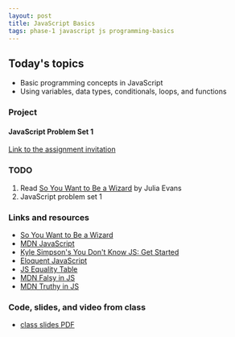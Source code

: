 ```yaml
---
layout: post
title: JavaScript Basics
tags: phase-1 javascript js programming-basics
---
```


## Today's topics

- Basic programming concepts in JavaScript
- Using variables, data types, conditionals, loops, and functions

### Project
#### JavaScript Problem Set 1

[Link to the assignment invitation]()


### TODO

1. Read [So You Want to Be a Wizard](https://jvns.ca/wizard-zine.pdf) by Julia Evans
2. JavaScript problem set 1


### Links and resources

- [So You Want to Be a Wizard](https://jvns.ca/wizard-zine.pdf)
- [MDN JavaScript](https://developer.mozilla.org/en-US/docs/Web/JavaScript)
- [Kyle Simpson's You Don't Know JS: Get Started](https://github.com/getify/You-Dont-Know-JS/blob/2nd-ed/get-started/ch2.md)
- [Eloquent JavaScript](https://eloquentjavascript.net/)
- [JS Equality Table](https://dorey.github.io/JavaScript-Equality-Table/)
- [MDN Falsy in JS](https://developer.mozilla.org/en-US/docs/Glossary/Falsy)
- [MDN Truthy in JS](https://developer.mozilla.org/en-US/docs/Glossary/Truthy)

### Code, slides, and video from class

- [class slides PDF](https://drive.google.com/file/d/1ClyxD8daGAXr3RXvteAMdoTzIiYiWKZu/view?usp=sharing)
